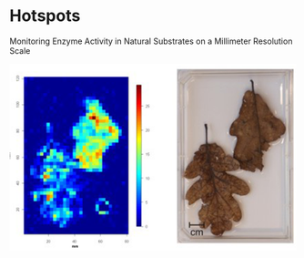 # Hotspots
Monitoring Enzyme Activity in Natural Substrates on a Millimeter Resolution Scale

![alt tag](https://github.com/VetrovskyTomas/Hotspots/blob/master/scale_down.png)
